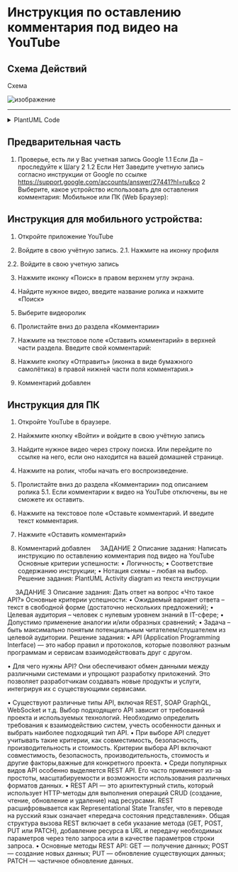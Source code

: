 # Инструкция по оставлению комментария под видео на YouTube

## Cхема Действий

<description>
  
  <summary>Схема</summary>
  
  ![изображение](https://github.com/user-attachments/assets/a1bd4035-2cc4-401e-b8e4-f8f1f975ca3b)
  
</description>

-------

<details>
  <summary>PlantUML Code</summary>
  
  ```
  @startuml
  @enduml

  ```

</details>



## Предварительная часть

1.	Проверье, есть ли у Вас учетная запись Google
1.1	Если Да – проследуйте к Шагу 2
1.2 Если Нет Заведите учетную запись согласно инструкции от Google по ссылке
https://support.google.com/accounts/answer/27441?hl=ru&co
2 Выберите, какое устройство использовать для оставления комментария:
Мобильное или ПК (Web Браузер):

## Инструкция для мобильного устройства:

1.	Откройте приложение YouTube 
 
2.	Войдите в свою учётную запись.
2.1.	Нажмите на иконку профиля
 
2.2.	Войдите в свою учетную запись
 
3.	Нажмите иконку «Поиск» в правом верхнем углу экрана.
 
4.	Найдите нужное видео, введите название ролика и нажмите «Поиск» 
 
5.	Выберите видеоролик
 
6.	Пролистайте вниз до раздела «Комментарии»
 
7.	Нажмите на текстовое поле «Оставить комментарий» в верхней части раздела.
Введите свой комментарий:
 
8.	Нажмите кнопку «Отправить» (иконка в виде бумажного самолётика) в правой нижней части поля комментария.»
 
9.	Комментарий добавлен
 
## Инструкция для ПК
1.	Откройте YouTube в браузере.
 
2.	Найжмите кнопку «Войти» и войдите в свою учётную запись
 
3.	Найдите нужное видео через строку поиска.
Или перейдите по ссылке на него, если оно находится на вашей домашней странице.
 
4.	Нажмите на ролик, чтобы начать его воспроизведение.
 
5.	Пролистайте вниз до раздела «Комментарии» под описанием ролика 
5.1.	Если комментарии к видео на YouTube отключены, вы не сможете их оставить. 
 
6.	Нажмите на текстовое поле «Оставьте комментарий.
И введите текст комментария.
 
7.	Нажмите «Оставить комментарий»
  
8.	Комментарий добавлен
 
ЗАДАНИЕ 2
Описание задания:
Написать инструкцию по оставлению комментария под видео на YouTube
Основные критерии успешности:
•	Логичность;
•	Соответствие содержанию инструкции;
•	Нотация схемы – любая на выбор.
Решение задания:
PlantUML Activity diagram из текста инструкции
 
 
ЗАДАНИЕ 3 
Описание задания:
Дать ответ на вопрос «Что такое API?»
Основные критерии успешности:
•	Ожидаемый вариант ответа – текст в свободной форме (достаточно нескольких предложений);
•	Целевая аудитория – человек с нулевым уровнем знаний в IT-сфере;
•	Допустимо применение аналогии и/или образных сравнений;
•	Задача – быть максимально понятым потенциальным читателем/слушателем из целевой аудитории.
Решение задания:
•	API (Application Programming Interface) — это набор правил и протоколов, которые позволяют разным программам и сервисам взаимодействовать друг с другом.

•	Для чего нужны API?
Они обеспечивают обмен данными между различными системами и упрощают разработку приложений. Это позволяет разработчикам создавать новые продукты и услуги, интегрируя их с существующими сервисами.
 
•	Существуют различные типы API, включая REST, SOAP GraphQL, WebSocket и т.д.
Выбор подходящего API зависит от требований проекта и используемых технологий. 
Необходимо определить требования к взаимодействию систем, учесть особенности данных и выбрать наиболее подходящий тип API.
•	При выборе API следует учитывать такие критерии, как совместимость, безопасность, производительность и стоимость.
Критерии выбора API включают совместимость, безопасность, производительность, стоимость и другие факторы,важные для конкретного проекта.
•	Среди популярных видов API особенно выделяется REST API. Его часто применяют из-за простоты, масштабируемости и возможности использования различных форматов данных.
•	REST API — это архитектурный стиль, который использует HTTP-методы для выполнения операций CRUD (создание, чтение, обновление и удаление) над ресурсами.
REST расшифровывается как Representational State Transfer, что в переводе на русский язык означает «передача состояния представления».
Общая структура вызова REST включает в себя указание метода (GET, POST, PUT или PATCH), добавление ресурса в URL и передачу необходимых параметров через тело запроса или в качестве параметров строки запроса.
•	Основные методы REST API:
    GET — получение данных;
    POST — создание новых данных;
    PUT — обновление существующих данных;
    PATCH — частичное обновление данных.
